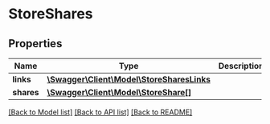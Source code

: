 # StoreShares

## Properties
Name | Type | Description | Notes
------------ | ------------- | ------------- | -------------
**links** | [**\Swagger\Client\Model\StoreSharesLinks**](StoreSharesLinks.md) |  | [optional] 
**shares** | [**\Swagger\Client\Model\StoreShare[]**](StoreShare.md) |  | 

[[Back to Model list]](../README.md#documentation-for-models) [[Back to API list]](../README.md#documentation-for-api-endpoints) [[Back to README]](../README.md)


